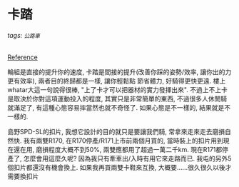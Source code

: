 # 卡踏

###### tags: `公路車`  
[Reference](https://m.mobile01.com/topicdetail.php?f=318&t=4978612&p=2)  

輪組是直接的提升你的速度, 卡踏是間接的提升(改善你踩的姿勢/效率, 讓你出的力更有效率), 兩者目的終歸都是一樣, 讓你輕鬆點 節省體力, 好騎得更快更遠. 樓上whatar大這一句說得很棒, "上了卡才可以把器材的實力發揮出來". 不過上不上卡是取決於你對這項運動投入的程度, 其實只是非常簡單的東西, 不過很多人休閒騎就滿足了, 有這種心態容易摔當然也就不奇怪了. 如果心態是不一樣的, 結果就是不一樣的.  

島野SPD-SL的扣片, 我想它設計的目的就只是要讓我們騎, 常拿來走來走去磨損自然快. 我有兩雙R170, 在R170停產/R171上市前兩個月買的, 當時裝上的扣片用到現在還在用, 磨損程度大概不到50%, 兩雙應都用了超過一萬二千km. 現在R171都停產了, 怎麼會用這麼久呢? 因為我只有牽車出/入時有用它來走路而已. 我屯的另外5個扣片都還沒有機會換上. 如果我再買兩雙卡鞋來互換, 大概要......很久很久以後才需要換扣片
